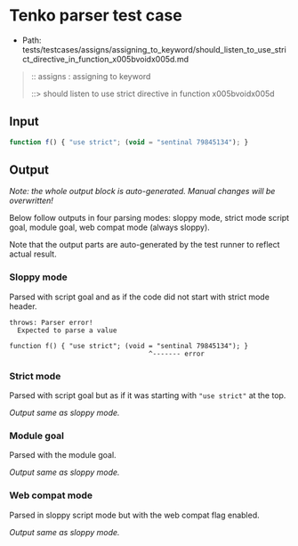 # Tenko parser test case

- Path: tests/testcases/assigns/assigning_to_keyword/should_listen_to_use_strict_directive_in_function_x005bvoidx005d.md

> :: assigns : assigning to keyword
>
> ::> should listen to use strict directive in function x005bvoidx005d

## Input

`````js
function f() { "use strict"; (void = "sentinal 79845134"); }
`````

## Output

_Note: the whole output block is auto-generated. Manual changes will be overwritten!_

Below follow outputs in four parsing modes: sloppy mode, strict mode script goal, module goal, web compat mode (always sloppy).

Note that the output parts are auto-generated by the test runner to reflect actual result.

### Sloppy mode

Parsed with script goal and as if the code did not start with strict mode header.

`````
throws: Parser error!
  Expected to parse a value

function f() { "use strict"; (void = "sentinal 79845134"); }
                                   ^------- error
`````

### Strict mode

Parsed with script goal but as if it was starting with `"use strict"` at the top.

_Output same as sloppy mode._

### Module goal

Parsed with the module goal.

_Output same as sloppy mode._

### Web compat mode

Parsed in sloppy script mode but with the web compat flag enabled.

_Output same as sloppy mode._
